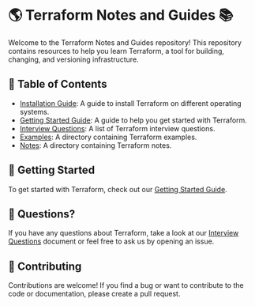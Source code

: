 # 🌎 Terraform Notes and Guides 📚

Welcome to the Terraform Notes and Guides repository! This repository contains resources to help you learn Terraform, a tool for building, changing, and versioning infrastructure.

## 📖 Table of Contents

- [Installation Guide](installation_guide.md): A guide to install Terraform on different operating systems.
- [Getting Started Guide](getting_started_guide.md): A guide to help you get started with Terraform.
- [Interview Questions](interview_questions.md): A list of Terraform interview questions.
- [Examples](examples): A directory containing Terraform examples.
- [Notes](notes): A directory containing Terraform notes.

## 🚀 Getting Started

To get started with Terraform, check out our [Getting Started Guide](getting_started_guide.md).

## 🤔 Questions?

If you have any questions about Terraform, take a look at our [Interview Questions](interview_questions.md) document or feel free to ask us by opening an issue.

## 📝 Contributing

Contributions are welcome! If you find a bug or want to contribute to the code or documentation, please create a pull request.
